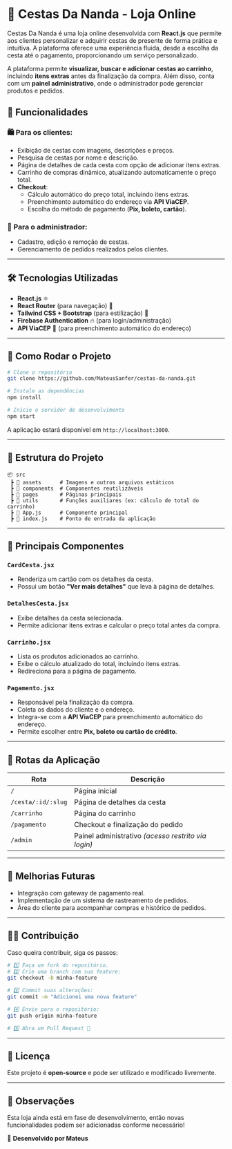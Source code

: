 # 🎁 Cestas Da Nanda - Loja Online  

Cestas Da Nanda é uma loja online desenvolvida com **React.js** que permite aos clientes personalizar e adquirir cestas de presente de forma prática e intuitiva. A plataforma oferece uma experiência fluida, desde a escolha da cesta até o pagamento, proporcionando um serviço personalizado.  

A plataforma permite **visualizar, buscar e adicionar cestas ao carrinho**, incluindo **itens extras** antes da finalização da compra. Além disso, conta com um **painel administrativo**, onde o administrador pode gerenciar produtos e pedidos.  

## 📌 Funcionalidades  

### 🛍️ Para os clientes:  
- Exibição de cestas com imagens, descrições e preços.  
- Pesquisa de cestas por nome e descrição.  
- Página de detalhes de cada cesta com opção de adicionar itens extras.  
- Carrinho de compras dinâmico, atualizando automaticamente o preço total.  
- **Checkout**:  
  - Cálculo automático do preço total, incluindo itens extras.  
  - Preenchimento automático do endereço via **API ViaCEP**.  
  - Escolha do método de pagamento (**Pix, boleto, cartão**).  

### 🔧 Para o administrador:  
- Cadastro, edição e remoção de cestas.  
- Gerenciamento de pedidos realizados pelos clientes.  

---

## 🛠️ Tecnologias Utilizadas  
- **React.js** ⚛️  
- **React Router** (para navegação) 🚏  
- **Tailwind CSS + Bootstrap** (para estilização) 🎨  
- **Firebase Authentication** 🔥 (para login/administração)  
- **API ViaCEP** 📍 (para preenchimento automático do endereço)  

---

## 🚀 Como Rodar o Projeto  

```sh
# Clone o repositório
git clone https://github.com/MateusSanfer/cestas-da-nanda.git

# Instale as dependências
npm install

# Inicie o servidor de desenvolvimento
npm start
```

A aplicação estará disponível em `http://localhost:3000`.

---

## 📂 Estrutura do Projeto  
```
📦 src  
 ┣ 📂 assets      # Imagens e outros arquivos estáticos  
 ┣ 📂 components  # Componentes reutilizáveis  
 ┣ 📂 pages       # Páginas principais  
 ┣ 📂 utils       # Funções auxiliares (ex: cálculo de total do carrinho)  
 ┣ 📜 App.js      # Componente principal  
 ┣ 📜 index.js    # Ponto de entrada da aplicação  
```

---

## 📜 Principais Componentes  

### `CardCesta.jsx`  
- Renderiza um cartão com os detalhes da cesta.  
- Possui um botão **"Ver mais detalhes"** que leva à página de detalhes.  

### `DetalhesCesta.jsx`  
- Exibe detalhes da cesta selecionada.  
- Permite adicionar itens extras e calcular o preço total antes da compra.  

### `Carrinho.jsx`  
- Lista os produtos adicionados ao carrinho.  
- Exibe o cálculo atualizado do total, incluindo itens extras.  
- Redireciona para a página de pagamento.  

### `Pagamento.jsx`  
- Responsável pela finalização da compra.  
- Coleta os dados do cliente e o endereço.  
- Integra-se com a **API ViaCEP** para preenchimento automático do endereço.  
- Permite escolher entre **Pix, boleto ou cartão de crédito**.  

---

## 🔗 Rotas da Aplicação  

| Rota               | Descrição                              |
|------------------|----------------------------------|
| `/`               | Página inicial                    |
| `/cesta/:id/:slug` | Página de detalhes da cesta      |
| `/carrinho`        | Página do carrinho               |
| `/pagamento`       | Checkout e finalização do pedido |
| `/admin`           | Painel administrativo *(acesso restrito via login)* |

---

## 📌 Melhorias Futuras  
- Integração com gateway de pagamento real.  
- Implementação de um sistema de rastreamento de pedidos.  
- Área do cliente para acompanhar compras e histórico de pedidos.  

---

## 👨‍💻 Contribuição  
Caso queira contribuir, siga os passos:  

```sh
# 1️⃣ Faça um fork do repositório.
# 2️⃣ Crie uma branch com sua feature:
git checkout -b minha-feature

# 3️⃣ Commit suas alterações:
git commit -m "Adicionei uma nova feature"

# 4️⃣ Envie para o repositório:
git push origin minha-feature

# 5️⃣ Abra um Pull Request 🚀
```

---

## 📜 Licença  
Este projeto é **open-source** e pode ser utilizado e modificado livremente.  

---

## 📢 Observações  
Esta loja ainda está em fase de desenvolvimento, então novas funcionalidades podem ser adicionadas conforme necessário!  

🚀 **Desenvolvido por Mateus**

